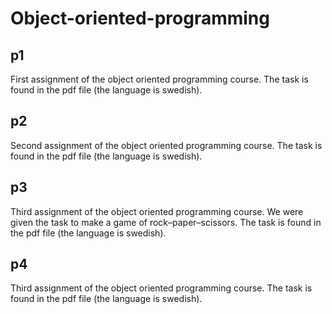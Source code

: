 # Object-oriented-programming

## p1
First assignment of the object oriented programming course.
The task is found in the pdf file (the language is swedish).

## p2
Second assignment of the object oriented programming course.
The task is found in the pdf file (the language is swedish).

## p3
Third assignment of the object oriented programming course. We were given the task to make a game of rock–paper–scissors.
The task is found in the pdf file (the language is swedish). 

## p4
Third assignment of the object oriented programming course.
The task is found in the pdf file (the language is swedish). 
